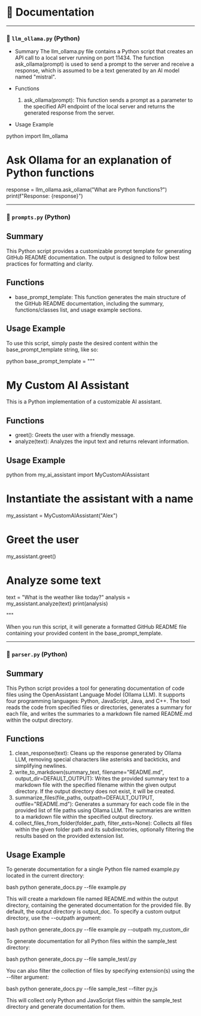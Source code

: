 # 📘 Documentation


---

### 📄 `llm_ollama.py` (Python)

- Summary
The llm_ollama.py file contains a Python script that creates an API call to a local server running on port 11434. The function ask_ollama(prompt) is used to send a prompt to the server and receive a response, which is assumed to be a text generated by an AI model named "mistral".

- Functions
  1. ask_ollama(prompt): This function sends a prompt as a parameter to the specified API endpoint of the local server and returns the generated response from the server.

- Usage Example

python
import llm_ollama

# Ask Ollama for an explanation of Python functions
response = llm_ollama.ask_ollama("What are Python functions?")
print(f"Response: {response}")

---

### 📄 `prompts.py` (Python)

Summary
--------
This Python script provides a customizable prompt template for generating GitHub README documentation. The output is designed to follow best practices for formatting and clarity.

Functions
---------
- base_prompt_template: This function generates the main structure of the GitHub README documentation, including the summary, functions/classes list, and usage example sections.

Usage Example
-------------
To use this script, simply paste the desired content within the base_prompt_template string, like so:

python
base_prompt_template = """
# My Custom AI Assistant

This is a Python implementation of a customizable AI assistant.

Functions
---------
- greet(): Greets the user with a friendly message.
- analyze(text): Analyzes the input text and returns relevant information.

Usage Example
-------------
python
from my_ai_assistant import MyCustomAIAssistant

# Instantiate the assistant with a name
my_assistant = MyCustomAIAssistant("Alex")

# Greet the user
my_assistant.greet()

# Analyze some text
text = "What is the weather like today?"
analysis = my_assistant.analyze(text)
print(analysis)

"""

When you run this script, it will generate a formatted GitHub README file containing your provided content in the base_prompt_template.

---

### 📄 `parser.py` (Python)

Summary
---------
This Python script provides a tool for generating documentation of code files using the OpenAssistant Language Model (Ollama LLM). It supports four programming languages: Python, JavaScript, Java, and C++. The tool reads the code from specified files or directories, generates a summary for each file, and writes the summaries to a markdown file named README.md within the output directory.

Functions
---------
1. clean_response(text): Cleans up the response generated by Ollama LLM, removing special characters like asterisks and backticks, and simplifying newlines.
2. write_to_markdown(summary_text, filename="README.md", output_dir=DEFAULT_OUTPUT): Writes the provided summary text to a markdown file with the specified filename within the given output directory. If the output directory does not exist, it will be created.
3. summarize_files(file_paths, outpath=DEFAULT_OUTPUT, outfile="README.md"): Generates a summary for each code file in the provided list of file paths using Ollama LLM. The summaries are written to a markdown file within the specified output directory.
4. collect_files_from_folder(folder_path, filter_exts=None): Collects all files within the given folder path and its subdirectories, optionally filtering the results based on the provided extension list.

Usage Example
-------------
To generate documentation for a single Python file named example.py located in the current directory:

bash
python generate_docs.py --file example.py

This will create a markdown file named README.md within the output directory, containing the generated documentation for the provided file. By default, the output directory is output_doc. To specify a custom output directory, use the --outpath argument:

bash
python generate_docs.py --file example.py --outpath my_custom_dir

To generate documentation for all Python files within the sample_test directory:

bash
python generate_docs.py --file sample_test/.py

You can also filter the collection of files by specifying extension(s) using the --filter argument:

bash
python generate_docs.py --file sample_test --filter py,js

This will collect only Python and JavaScript files within the sample_test directory and generate documentation for them.
